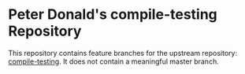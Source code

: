 # Peter Donald's compile-testing Repository

This repository contains feature branches for the upstream repository: [compile-testing](https://github.com/google/compile-testing).
It does not contain a meaningful master branch.
